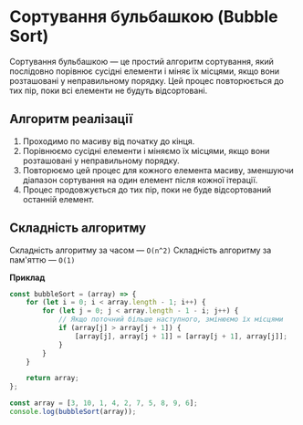 # Сортування бульбашкою (Bubble Sort)

Сортування бульбашкою — це простий алгоритм сортування, який послідовно порівнює сусідні елементи і міняє їх місцями, якщо вони розташовані у неправильному порядку. Цей процес повторюється до тих пір, поки всі елементи не будуть відсортовані.

## Алгоритм реалізації

1. Проходимо по масиву від початку до кінця.
2. Порівнюємо сусідні елементи і міняємо їх місцями, якщо вони розташовані у неправильному порядку.
3. Повторюємо цей процес для кожного елемента масиву, зменшуючи діапазон сортування на один елемент після кожної ітерації.
4. Процес продовжується до тих пір, поки не буде відсортований останній елемент.

## Складність алгоритму

Складність алгоритму за часом — `O(n^2)`
Складність алгоритму за пам'яттю — `O(1)`

**Приклад**

```js
const bubbleSort = (array) => {
    for (let i = 0; i < array.length - 1; i++) {
        for (let j = 0; j < array.length - 1 - i; j++) {
            // Якщо поточний більше наступного, змінюємо їх місцями
            if (array[j] > array[j + 1]) {
                [array[j], array[j + 1]] = [array[j + 1], array[j]];
            }
        }
    }

    return array;
};

const array = [3, 10, 1, 4, 2, 7, 5, 8, 9, 6];
console.log(bubbleSort(array));
```
